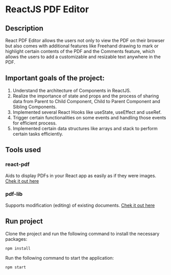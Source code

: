 # ReactJS PDF Editor

## Description 
React PDF Editor allows the users not only to view the PDF on their browser but also comes with additional features like Freehand drawing to mark or highlight certain contents of the PDF and the Comments feature, which allows the users to add a customizable and resizable text anywhere in the PDF.

## Important goals of the project:
1. Understand the architecture of Components in ReactJS.
2. Realize the importance of state and props and the process of sharing data from Parent to Child Component, Child to Parent Component and Sibling Components.
3. Implemented several React Hooks like useState, useEffect and useRef.
3. Trigger certain functionalities on some events and handling those events for efficient process.
4. Implemented certain data structures like arrays and stack to perform certain tasks efficiently.

## Tools used
### react-pdf
Aids to display PDFs in your React app as easily as if they were images.
[Chek it out here](https://projects.wojtekmaj.pl/react-pdf/)
### pdf-lib
Supports modification (editing) of existing documents.
[Chek it out here](https://pdf-lib.js.org/)

## Run project

Clone the project and run the following command to install the necessary packages:

``` 
npm install 
```

Run the following command to start the application:

``` 
npm start
```